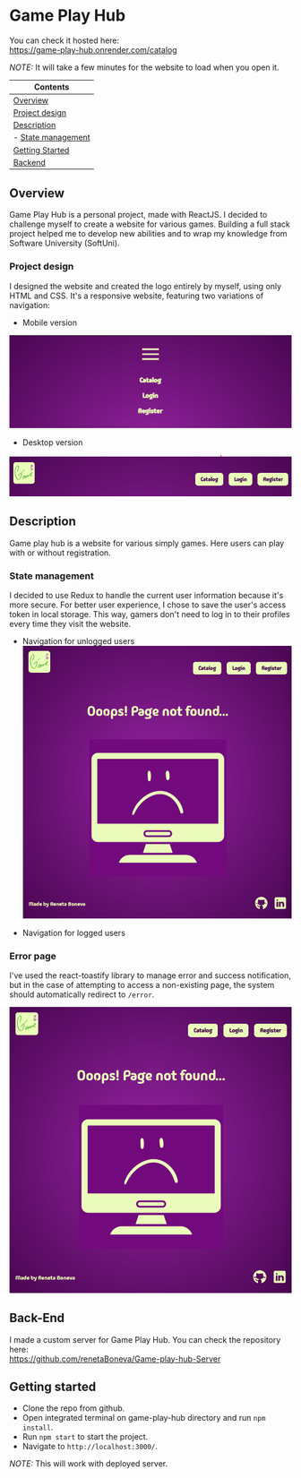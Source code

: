 # Game Play Hub

You can check it hosted here:  
https://game-play-hub.onrender.com/catalog

*NOTE:*  It will take a few minutes for the website to load when you open it.

| Contents
|---
| [Overview](#overview)
| [Project design](#project-design)
| [Description](#description)
|   - [State management](#state-management)
| [Getting Started](#getting-started)
| [Backend](#backend)

## Overview
Game Play Hub is a personal project, made with ReactJS. I decided to challenge myself to create a website for various games. Building a full stack project helped me to develop new abilities and to wrap my knowledge from Software University (SoftUni).

### Project design
I designed the website and created the logo entirely by myself, using only HTML and CSS. It's a responsive website, featuring two variations of navigation:
*   Mobile version

![mobile nav img](https://github.com/renetaBoneva/Game-play-hub/blob/main/public/readmeImg/mobile-nav.png)

*   Desktop version 

![desktop nav img](https://github.com/renetaBoneva/Game-play-hub/blob/main/public/readmeImg/desktop-nav.png)

## Description
Game play hub is a website for various simply games. Here users can play with or without registration.

### State management
I decided to use Redux to handle the current user information because it's more secure. For better user experience, I chose to save the user's access token in local storage. This way, gamers don't need to log in to their profiles every time they visit the website. 

*   Navigation for unlogged users
![error page img](https://github.com/renetaBoneva/Game-play-hub/blob/main/public/readmeImg/error.png)

*  Navigation for logged users

### Error page 
I've used the react-toastify library to manage error and success notification, but  in the case of attempting to access a non-existing page, the system should automatically redirect to `/error`.

![error page img](https://github.com/renetaBoneva/Game-play-hub/blob/main/public/readmeImg/error.png)

## Back-End
 I made a custom server for Game Play Hub. You can check the repository here:  
 https://github.com/renetaBoneva/Game-play-hub-Server

 ## Getting started
* Clone the repo from github.
* Open integrated terminal on game-play-hub directory and run `npm install`.
* Run `npm start` to start the project. 
* Navigate to `http://localhost:3000/`.

*NOTE:* This will work with deployed server.
